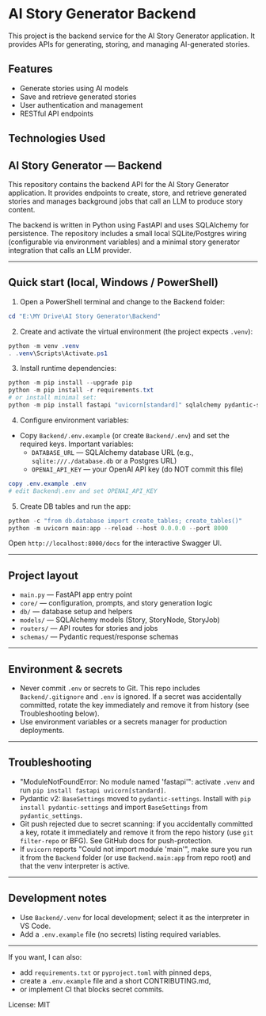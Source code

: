 # AI Story Generator Backend

This project is the backend service for the AI Story Generator application. It provides APIs for generating, storing, and managing AI-generated stories.

## Features

- Generate stories using AI models
- Save and retrieve generated stories
- User authentication and management
- RESTful API endpoints

## Technologies Used

## AI Story Generator — Backend

This repository contains the backend API for the AI Story Generator application. It provides endpoints to create, store, and retrieve generated stories and manages background jobs that call an LLM to produce story content.

The backend is written in Python using FastAPI and uses SQLAlchemy for persistence. The repository includes a small local SQLite/Postgres wiring (configurable via environment variables) and a minimal story generator integration that calls an LLM provider.

---

## Quick start (local, Windows / PowerShell)

1. Open a PowerShell terminal and change to the Backend folder:

```powershell
cd "E:\MY Drive\AI Story Generator\Backend"
```

2. Create and activate the virtual environment (the project expects `.venv`):

```powershell
python -m venv .venv
. .venv\Scripts\Activate.ps1
```

3. Install runtime dependencies:

```powershell
python -m pip install --upgrade pip
python -m pip install -r requirements.txt
# or install minimal set:
python -m pip install fastapi "uvicorn[standard]" sqlalchemy pydantic-settings langchain-openai
```

4. Configure environment variables:

- Copy `Backend/.env.example` (or create `Backend/.env`) and set the required keys. Important variables:
  - `DATABASE_URL` — SQLAlchemy database URL (e.g., `sqlite:///./database.db` or a Postgres URL)
  - `OPENAI_API_KEY` — your OpenAI API key (do NOT commit this file)

```powershell
copy .env.example .env
# edit Backend\.env and set OPENAI_API_KEY
```

5. Create DB tables and run the app:

```powershell
python -c "from db.database import create_tables; create_tables()"
python -m uvicorn main:app --reload --host 0.0.0.0 --port 8000
```

Open `http://localhost:8000/docs` for the interactive Swagger UI.

---

## Project layout

- `main.py` — FastAPI app entry point
- `core/` — configuration, prompts, and story generation logic
- `db/` — database setup and helpers
- `models/` — SQLAlchemy models (Story, StoryNode, StoryJob)
- `routers/` — API routes for stories and jobs
- `schemas/` — Pydantic request/response schemas

---

## Environment & secrets

- Never commit `.env` or secrets to Git. This repo includes `Backend/.gitignore` and `.env` is ignored. If a secret was accidentally committed, rotate the key immediately and remove it from history (see Troubleshooting below).
- Use environment variables or a secrets manager for production deployments.

---

## Troubleshooting

- "ModuleNotFoundError: No module named 'fastapi'": activate `.venv` and run `pip install fastapi uvicorn[standard]`.
- Pydantic v2: `BaseSettings` moved to `pydantic-settings`. Install with `pip install pydantic-settings` and import `BaseSettings` from `pydantic_settings`.
- Git push rejected due to secret scanning: if you accidentally committed a key, rotate it immediately and remove it from the repo history (use `git filter-repo` or BFG). See GitHub docs for push-protection.
- If `uvicorn` reports "Could not import module 'main'", make sure you run it from the `Backend` folder (or use `Backend.main:app` from repo root) and that the venv interpreter is active.

---

## Development notes

- Use `Backend/.venv` for local development; select it as the interpreter in VS Code.
- Add a `.env.example` file (no secrets) listing required variables.

---

If you want, I can also:
- add `requirements.txt` or `pyproject.toml` with pinned deps,
- create a `.env.example` file and a short CONTRIBUTING.md,
- or implement CI that blocks secret commits.

License: MIT
